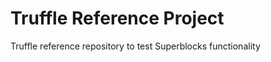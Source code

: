 # Truffle Reference Project
Truffle reference repository to test Superblocks functionality









